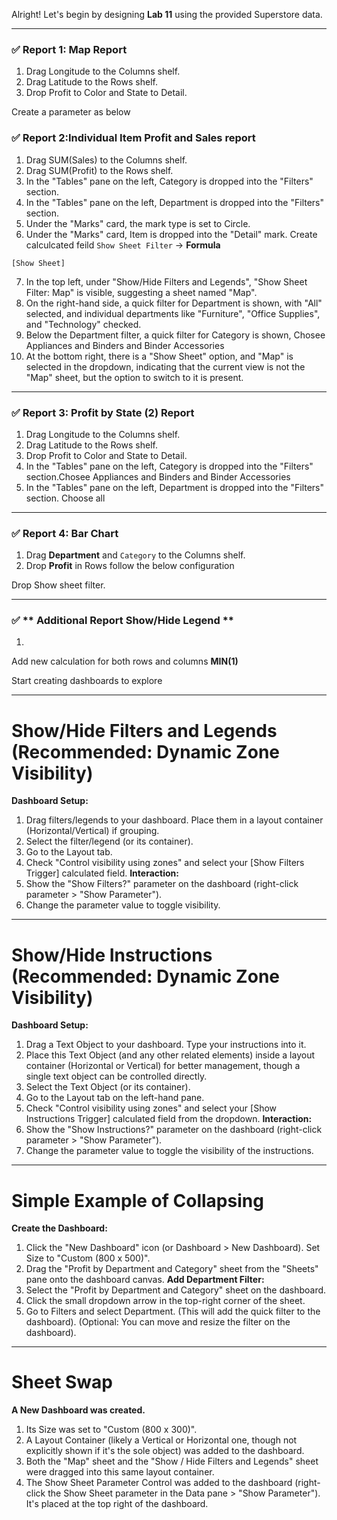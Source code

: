 Alright! Let's begin by designing **Lab 11** using the provided Superstore data.



---

### ✅ **Report 1: Map Report**

1. Drag Longitude to the Columns shelf.
2. Drag Latitude to the Rows shelf.
3. Drop Profit to Color and State to Detail.

Create a parameter as below

### ✅ **Report 2:Individual Item Profit and Sales report**

1. Drag SUM(Sales) to the Columns shelf.
2. Drag SUM(Profit) to the Rows shelf.
3. In the "Tables" pane on the left, Category is dropped into the "Filters" section.
4. In the "Tables" pane on the left, Department is dropped into the "Filters" section.
5. Under the "Marks" card, the mark type is set to Circle.
6. Under the "Marks" card, Item is dropped into the "Detail" mark. 
Create calculcated feild `Show Sheet Filter` -> 
**Formula**

`[Show Sheet]`

7. In the top left, under "Show/Hide Filters and Legends", "Show Sheet Filter: Map" is visible, suggesting a sheet named "Map".
8. On the right-hand side, a quick filter for Department is shown, with "All" selected, and individual departments like "Furniture", "Office Supplies", and "Technology" checked.
9. Below the Department filter, a quick filter for Category is shown, Chosee Appliances and Binders and Binder Accessories
10. At the bottom right, there is a "Show Sheet" option, and "Map" is selected in the dropdown, indicating that the current view is not the "Map" sheet, but the option to switch to it is present.




---

### ✅ **Report 3: Profit by State (2) Report**

1. Drag Longitude to the Columns shelf.
2. Drag Latitude to the Rows shelf.
3. Drop Profit to Color and State to Detail.
3. In the "Tables" pane on the left, Category is dropped into the "Filters" section.Chosee Appliances and Binders and Binder Accessories
4. In the "Tables" pane on the left, Department is dropped into the "Filters" section. Choose all

---

### ✅ **Report 4: Bar Chart**


1. Drag **Department**  and `Category` to the Columns shelf.
2. Drop **Profit** in Rows follow the below configuration

Drop Show sheet filter. 

----

### ✅ ** Additional Report Show/Hide Legend **


1. 

Add new calculation for both rows and columns **MIN(1)**


Start creating dashboards to explore 




-----

# Show/Hide Filters and Legends (Recommended: Dynamic Zone Visibility)


**Dashboard Setup:**
1. Drag filters/legends to your dashboard. Place them in a layout container (Horizontal/Vertical) if grouping.
2. Select the filter/legend (or its container).
3. Go to the Layout tab.
4. Check "Control visibility using zones" and select your [Show Filters Trigger] calculated field.
**Interaction:**
1. Show the "Show Filters?" parameter on the dashboard (right-click parameter > "Show Parameter").
2. Change the parameter value to toggle visibility.

--------

# Show/Hide Instructions (Recommended: Dynamic Zone Visibility)

**Dashboard Setup:**
1. Drag a Text Object to your dashboard. Type your instructions into it.
2. Place this Text Object (and any other related elements) inside a layout container (Horizontal or Vertical) for better management, though a single text object can be controlled directly.
3. Select the Text Object (or its container).
4. Go to the Layout tab on the left-hand pane.
5. Check "Control visibility using zones" and select your [Show Instructions Trigger] calculated field from the dropdown.
**Interaction:**
1. Show the "Show Instructions?" parameter on the dashboard (right-click parameter > "Show Parameter").
2. Change the parameter value to toggle the visibility of the instructions.

-----------------
# Simple Example of Collapsing
**Create the Dashboard:**
1. Click the "New Dashboard" icon (or Dashboard > New Dashboard).
Set Size to "Custom (800 x 500)".
2. Drag the "Profit by Department and Category" sheet from the "Sheets" pane onto the dashboard canvas.
**Add Department Filter:**
1. Select the "Profit by Department and Category" sheet on the dashboard.
2. Click the small dropdown arrow in the top-right corner of the sheet.
3. Go to Filters and select Department. (This will add the quick filter to the dashboard).
(Optional: You can move and resize the filter on the dashboard).
--------
# Sheet Swap
**A New Dashboard was created.**
1. Its Size was set to "Custom (800 x 300)".
2. A Layout Container (likely a Vertical or Horizontal one, though not explicitly shown if it's the sole object) was added to the dashboard.
3. Both the "Map" sheet and the "Show / Hide Filters and Legends" sheet were dragged into this same layout container.
4. The Show Sheet Parameter Control was added to the dashboard (right-click the Show Sheet parameter in the Data pane > "Show Parameter"). It's placed at the top right of the dashboard.
